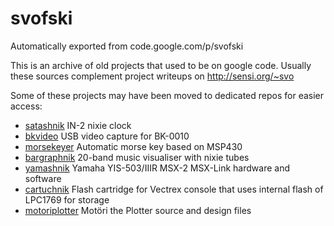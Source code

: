 # svofski
Automatically exported from code.google.com/p/svofski

This is an archive of old projects that used to be on google code. Usually these sources complement project writeups on http://sensi.org/~svo 

Some of these projects may have been moved to dedicated repos for easier access: 
 * [satashnik](https://github.com/svofski/satashnik) IN-2 nixie clock
 * [bkvideo](https://github.com/svofski/bkvideo) USB video capture for BK-0010
 * [morsekeyer](https://github.com/svofski/morsekeyer) Automatic morse key based on MSP430
 * [bargraphnik](https://github.com/svofski/bargraphnik) 20-band music visualiser with nixie tubes
 * [yamashnik](https://github.com/svofski/yamashnik) Yamaha YIS-503/IIIR MSX-2 MSX-Link hardware and software
 * [cartuchnik](https://github.com/svofski/cartuchnik) Flash cartridge for Vectrex console that uses internal flash of LPC1769 for storage
 * [motoriplotter](https://github.com/svofski/motoriplotter) Motöri the Plotter source and design files
